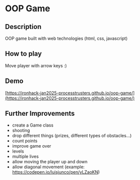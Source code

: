 
# OOP Game

## Description

OOP game built with web technologies (html, css, javascript)


## How to play

Move player with arrow keys :)


## Demo

[https://ironhack-jan2025-processtrusters.github.io/oop-game/](https://ironhack-jan2025-processtrusters.github.io/oop-game/)


## Further Improvements

- create a Game class
- shooting
- drop different things (prizes, different types of obstacles...)
- count points
- improve game over
- levels
- multiple lives
- allow moving the player up and down
- allow diagonal movement (example: https://codepen.io/luisjunco/pen/yLZaoKN)

